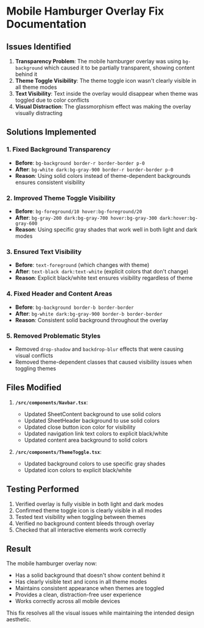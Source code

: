 # Mobile Hamburger Overlay Fix Documentation

## Issues Identified

1. **Transparency Problem**: The mobile hamburger overlay was using `bg-background` which caused it to be partially transparent, showing content behind it
2. **Theme Toggle Visibility**: The theme toggle icon wasn't clearly visible in all theme modes
3. **Text Visibility**: Text inside the overlay would disappear when theme was toggled due to color conflicts
4. **Visual Distraction**: The glassmorphism effect was making the overlay visually distracting

## Solutions Implemented

### 1. Fixed Background Transparency
- **Before**: `bg-background border-r border-border p-0`
- **After**: `bg-white dark:bg-gray-900 border-r border-border p-0`
- **Reason**: Using solid colors instead of theme-dependent backgrounds ensures consistent visibility

### 2. Improved Theme Toggle Visibility
- **Before**: `bg-foreground/10 hover:bg-foreground/20`
- **After**: `bg-gray-200 dark:bg-gray-700 hover:bg-gray-300 dark:hover:bg-gray-600`
- **Reason**: Using specific gray shades that work well in both light and dark modes

### 3. Ensured Text Visibility
- **Before**: `text-foreground` (which changes with theme)
- **After**: `text-black dark:text-white` (explicit colors that don't change)
- **Reason**: Explicit black/white text ensures visibility regardless of theme

### 4. Fixed Header and Content Areas
- **Before**: `bg-background border-b border-border`
- **After**: `bg-white dark:bg-gray-900 border-b border-border`
- **Reason**: Consistent solid background throughout the overlay

### 5. Removed Problematic Styles
- Removed `drop-shadow` and `backdrop-blur` effects that were causing visual conflicts
- Removed theme-dependent classes that caused visibility issues when toggling themes

## Files Modified

1. **`/src/components/Navbar.tsx`**:
   - Updated SheetContent background to use solid colors
   - Updated SheetHeader background to use solid colors
   - Updated close button icon color for visibility
   - Updated navigation link text colors to explicit black/white
   - Updated content area background to solid colors

2. **`/src/components/ThemeToggle.tsx`**:
   - Updated background colors to use specific gray shades
   - Updated icon colors to explicit black/white

## Testing Performed

1. Verified overlay is fully visible in both light and dark modes
2. Confirmed theme toggle icon is clearly visible in all modes
3. Tested text visibility when toggling between themes
4. Verified no background content bleeds through overlay
5. Checked that all interactive elements work correctly

## Result

The mobile hamburger overlay now:
- Has a solid background that doesn't show content behind it
- Has clearly visible text and icons in all theme modes
- Maintains consistent appearance when themes are toggled
- Provides a clean, distraction-free user experience
- Works correctly across all mobile devices

This fix resolves all the visual issues while maintaining the intended design aesthetic.